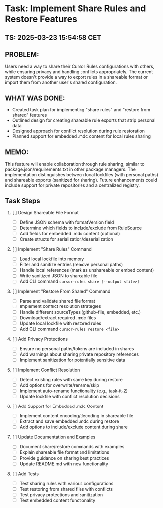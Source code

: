 # Task: Implement Share Rules and Restore Features

## TS: 2025-03-23 15:54:58 CET

## PROBLEM:

Users need a way to share their Cursor Rules configurations with others, while ensuring privacy and handling conflicts appropriately. The current system doesn't provide a way to export rules in a shareable format or import them from another user's shared configuration.

## WHAT WAS DONE:

- Created task plan for implementing "share rules" and "restore from shared" features
- Outlined design for creating shareable rule exports that strip personal data
- Designed approach for conflict resolution during rule restoration
- Planned support for embedded .mdc content for local rules sharing

## MEMO:

This feature will enable collaboration through rule sharing, similar to package.json/requirements.txt in other package managers. The implementation distinguishes between local lockfiles (with personal paths) and shareable exports (sanitized for sharing). Future enhancements could include support for private repositories and a centralized registry.

## Task Steps

1. [ ] Design Shareable File Format

   - [ ] Define JSON schema with formatVersion field
   - [ ] Determine which fields to include/exclude from RuleSource
   - [ ] Add fields for embedded .mdc content (optional)
   - [ ] Create structs for serialization/deserialization

2. [ ] Implement "Share Rules" Command

   - [ ] Load local lockfile into memory
   - [ ] Filter and sanitize entries (remove personal paths)
   - [ ] Handle local references (mark as unshareable or embed content)
   - [ ] Write sanitized JSON to shareable file
   - [ ] Add CLI command `cursor-rules share [--output <file>]`

3. [ ] Implement "Restore From Shared" Command

   - [ ] Parse and validate shared file format
   - [ ] Implement conflict resolution strategies
   - [ ] Handle different sourceTypes (github-file, embedded, etc.)
   - [ ] Download/extract required .mdc files
   - [ ] Update local lockfile with restored rules
   - [ ] Add CLI command `cursor-rules restore <file>`

4. [ ] Add Privacy Protections

   - [ ] Ensure no personal paths/tokens are included in shares
   - [ ] Add warnings about sharing private repository references
   - [ ] Implement sanitization for potentially sensitive data

5. [ ] Implement Conflict Resolution

   - [ ] Detect existing rules with same key during restore
   - [ ] Add options for overwrite/rename/skip
   - [ ] Implement auto-rename functionality (e.g., task-it-2)
   - [ ] Update lockfile with conflict resolution decisions

6. [ ] Add Support for Embedded .mdc Content

   - [ ] Implement content encoding/decoding in shareable file
   - [ ] Extract and save embedded .mdc during restore
   - [ ] Add options to include/exclude content during share

7. [ ] Update Documentation and Examples

   - [ ] Document share/restore commands with examples
   - [ ] Explain shareable file format and limitations
   - [ ] Provide guidance on sharing best practices
   - [ ] Update README.md with new functionality

8. [ ] Add Tests
   - [ ] Test sharing rules with various configurations
   - [ ] Test restoring from shared files with conflicts
   - [ ] Test privacy protections and sanitization
   - [ ] Test embedded content functionality
